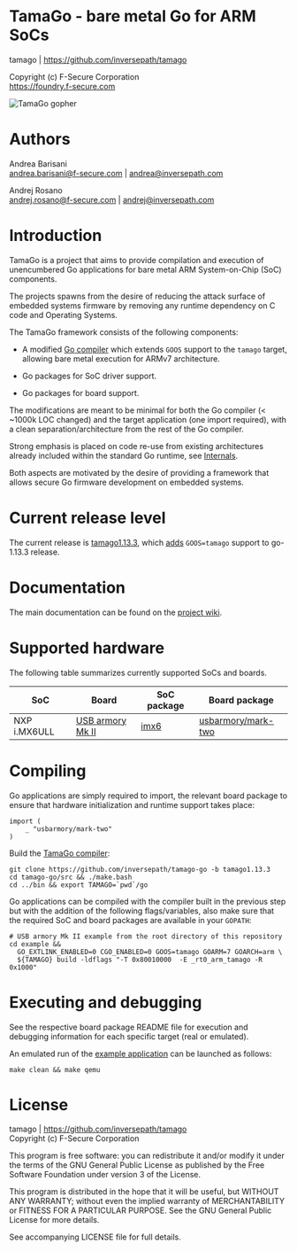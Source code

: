 TamaGo - bare metal Go for ARM SoCs
===================================

tamago | https://github.com/inversepath/tamago  

Copyright (c) F-Secure Corporation  
https://foundry.f-secure.com

![TamaGo gopher](https://github.com/inversepath/tamago/wiki/images/tamago.svg?sanitize=true)

Authors
=======

Andrea Barisani  
andrea.barisani@f-secure.com | andrea@inversepath.com  

Andrej Rosano  
andrej.rosano@f-secure.com | andrej@inversepath.com  

Introduction
============

TamaGo is a project that aims to provide compilation and execution of
unencumbered Go applications for bare metal ARM System-on-Chip (SoC)
components.

The projects spawns from the desire of reducing the attack surface of embedded
systems firmware by removing any runtime dependency on C code and Operating
Systems.

The TamaGo framework consists of the following components:

 - A modified [Go compiler](https://github.com/inversepath/tamago-go)
   which extends `GOOS` support to the `tamago` target, allowing bare metal
   execution for ARMv7 architecture.

 - Go packages for SoC driver support.

 - Go packages for board support.

The modifications are meant to be minimal for both the Go compiler (< ~1000k
LOC changed) and the target application (one import required), with a clean
separation/architecture from the rest of the Go compiler.

Strong emphasis is placed on code re-use from existing architectures already
included within the standard Go runtime, see
[Internals](https://github.com/inversepath/tamago/wiki/Internals).

Both aspects are motivated by the desire of providing a framework that allows
secure Go firmware development on embedded systems.

Current release level
=====================

The current release is
[tamago1.13.3](https://github.com/inversepath/tamago-go/tree/tamago1.13.3),
which [adds](https://github.com/golang/go/compare/go1.13.3...inversepath:tamago1.13.3)
`GOOS=tamago` support to go-1.13.3 release.

Documentation
=============

The main documentation can be found on the
[project wiki](https://github.com/inversepath/tamago/wiki).

Supported hardware
==================

The following table summarizes currently supported SoCs and boards.

| SoC           | Board                                                             | SoC package                                                    | Board package                                                                              |
|---------------|-------------------------------------------------------------------|----------------------------------------------------------------|----------------------------------------------------------------------------------|
| NXP i.MX6ULL | [USB armory Mk II](https://github.com/inversepath/usbarmory/wiki) | [imx6](https://github.com/inversepath/tamago/tree/master/imx6) | [usbarmory/mark-two](https://github.com/inversepath/tamago/tree/master/usbarmory) |

Compiling
=========

Go applications are simply required to import, the relevant board package to
ensure that hardware initialization and runtime support takes place:

```golang
import (
	_ "usbarmory/mark-two"
)
```

Build the [TamaGo compiler](https://github.com/inversepath/tamago-go):

```
git clone https://github.com/inversepath/tamago-go -b tamago1.13.3
cd tamago-go/src && ./make.bash
cd ../bin && export TAMAGO=`pwd`/go
```

Go applications can be compiled with the compiler built in the previous step
but with the addition of the following flags/variables, also make sure that the
required SoC and board packages are available in your `GOPATH`:

```
# USB armory Mk II example from the root directory of this repository
cd example &&
  GO_EXTLINK_ENABLED=0 CGO_ENABLED=0 GOOS=tamago GOARM=7 GOARCH=arm \
  ${TAMAGO} build -ldflags "-T 0x80010000  -E _rt0_arm_tamago -R 0x1000"
```

Executing and debugging
=======================

See the respective board package README file for execution and debugging
information for each specific target (real or emulated).

An emulated run of the [example application](https://github.com/inversepath/tamago/tree/master/example)
can be launched as follows:

```
make clean && make qemu
```

License
=======

tamago | https://github.com/inversepath/tamago  
Copyright (c) F-Secure Corporation

This program is free software: you can redistribute it and/or modify it under
the terms of the GNU General Public License as published by the Free Software
Foundation under version 3 of the License.

This program is distributed in the hope that it will be useful, but WITHOUT ANY
WARRANTY; without even the implied warranty of MERCHANTABILITY or FITNESS FOR A
PARTICULAR PURPOSE. See the GNU General Public License for more details.

See accompanying LICENSE file for full details.
